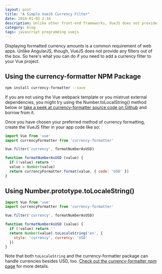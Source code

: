 ```yaml
---
layout: post
title: "A Simple VueJS Currency Filter"
date: 2018-01-03 2:34
description: Unlike other front-end frameworks, VueJS does not provide any filters out of the box. Here's what to do if you need to display formatted currency amounts in your Vue project.
category: blog
tags: javascript programming vuejs
---
```


Displaying formatted currency amounts is a common requirement of web apps. Unlike AngularJS, though, VueJS does not provide any filters out of the box. So here's what you can do if you need to add a currency filter to your Vue project.

## Using the currency-formatter NPM Package



```bash
npm install currency-formatter --save
```

If you are not using the Vue webpack template or you mistrust external dependencies, you might try using the Number.toLocalString() method below or [take a peek at currency-formatter source code on Github](https://github.com/smirzaei/currency-formatter/blob/master/index.js) and borrow from it.

Once you have chosen your preferred method of currency formatting, create the VueJS filter in your app code like so:

```javascript
import Vue from 'vue'
import currencyFormatter from 'currency-formatter'

Vue.filter('currency', formatNumberAsUSD)

function formatNumberAsUSD (value) {
  if (!value) return ''
  value = Number(value)
  return currencyFormatter.format(value, { code: 'USD' })
}
```

## Using Number.prototype.toLocaleString()

```javascript
import Vue from 'vue'
import currencyFormatter from 'currency-formatter'

Vue.filter('currency', formatNumberAsUSD)

function formatNumberAsUSD (value) {
  if (!value) return ''
  return Number(value).toLocaleString('en', {
    style: 'currency', currency: 'USD'
  })
}
```

Note that both ``toLocaleString`` and the currency-formatter package can handle currencies besides USD, too. [Check out the currency-formatter npm page](https://www.npmjs.com/package/currency-formatter) for more details.
